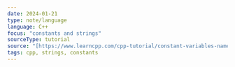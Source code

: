 ```yaml
---
date: 2024-01-21
type: note/language
language: C++
focus: "constants and strings"
sourceType: tutorial
source: "[https://www.learncpp.com/cpp-tutorial/constant-variables-named-constants/](https://www.learncpp.com/cpp-tutorial/constant-variables-named-constants/)"
tags: cpp, strings, constants
---
```


